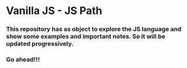 # Vanilla JS - JS Path

### This repository has as object to explore the JS language and show some examples and important notes. So it will be updated progressively.

### Go ahead!!!